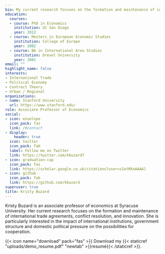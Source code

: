 ```yaml
---
bio: My current research focuses on the formation and maintenance of international trade agreements, conflict resolution, and innovation. I am particularly interested in the impact of international institutions, government structure and domestic political pressure on the possibilities for cooperation.
education:
  courses:
  - course: PhD in Economics
    institution: UC San Diego
    year: 2012
  - course: Masters in European Economic Studies
    institution: College of Europe
    year: 2002
  - course: BA in International Area Studies
    institution: Drexel University
    year: 2001
email: ""
highlight_name: false
interests:
- International Trade
- Political Economy
- Contract Theory
- Urban / Regional
organizations:
- name: Stanford University
  url: https://www.stanford.edu/
role: Associate Professor of Economics
social:
- icon: envelope
  icon_pack: fas
  link: /#contact
- display:
    header: true
  icon: twitter
  icon_pack: fab
  label: Follow me on Twitter
  link: https://twitter.com/kbuzard7
- icon: graduation-cap
  icon_pack: fas
  link: https://scholar.google.co.uk/citations?user=sIwtMXoAAAAJ
- icon: github
  icon_pack: fab
  link: https://github.com/kbuzard
superuser: true
title: Kristy Buzard
---
```


Kristy Buzard is an associate professor of economics at Syracuse University. Her current research focuses on the formation and maintenance of international trade agreements, conflict resolution, and innovation. She is particularly interested in the impact of international institutions, government structure and domestic political pressure on the possibilities for cooperation.

{{< icon name="download" pack="fas" >}} Download my {{< staticref "uploads/demo_resume.pdf" "newtab" >}}resumé{{< /staticref >}}.
